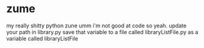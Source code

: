 # zume
my really shitty python zune
umm i'm not good at code so yeah. 
update your path in library.py
save that variable to a file called libraryListFile.py as a variable called  libraryListFile
